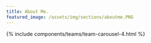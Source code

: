 ```yaml
---
title: About Me.
featured_image: /assets/img/sections/aboutme.PNG
---
```

{% include components/teams/team-carousel-4.html %}


